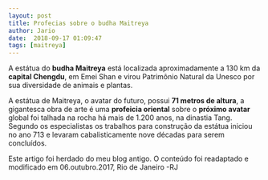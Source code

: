 ```yaml
---
layout: post
title: Profecias sobre o budha Maitreya
author: Jario
date:  2018-09-17 01:09:47
tags: [maitreya]
---
```

A estátua do **budha Maitreya** está localizada aproximadamente a 130 km da **capital Chengdu**, em Emei Shan e virou Patrimônio Natural da Unesco por sua diversidade de animais e plantas.
  
A estátua de Maitreya, o avatar do futuro, possui **71 metros de altura**, a gigantesca obra de arte é uma **profeicia oriental** sobre o **próximo avatar** global foi talhada na rocha há mais de 1.200 anos, na dinastia Tang. Segundo os especialistas os trabalhos para construção da estátua iniciou no ano 713 e levaram cabalisticamente nove décadas para serem concluídos.

Este artigo foi herdado do meu blog antigo. O conteúdo foi readaptado e modificado em 06.outubro.2017, Rio de Janeiro -RJ